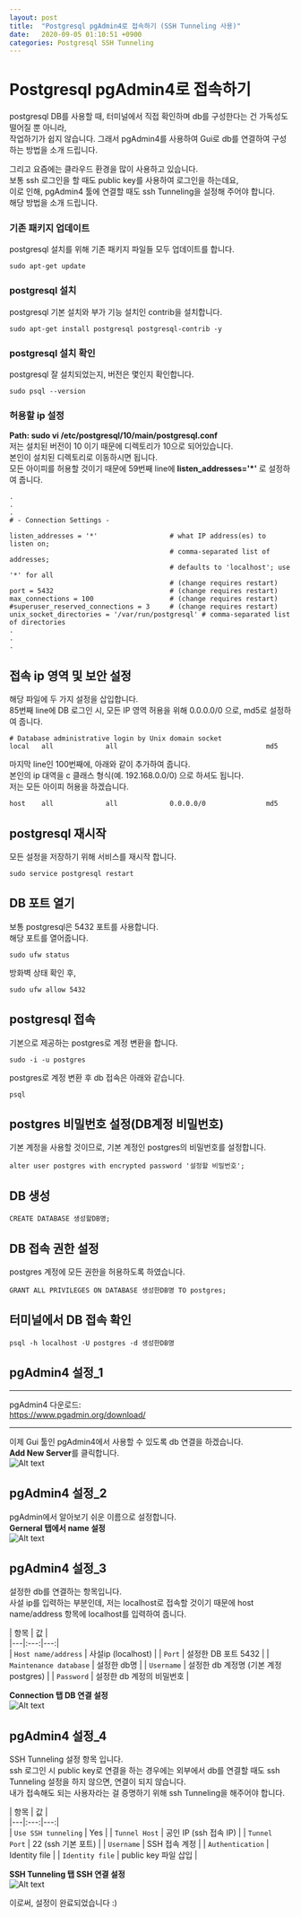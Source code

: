 ```yaml
---
layout: post
title:  "Postgresql pgAdmin4로 접속하기 (SSH Tunneling 사용)"   
date:   2020-09-05 01:10:51 +0900
categories: Postgresql SSH Tunneling
---
```


# Postgresql pgAdmin4로 접속하기         
postgresql DB를 사용할 때, 터미널에서 직접 확인하며 db를 구성한다는 건 가독성도 떨어질 뿐 아니라,       
작업하기가 쉽지 않습니다. 그래서 pgAdmin4를 사용하여 Gui로 db를 연결하여 구성하는 방법을 소개 드립니다.   

그리고 요즘에는 클라우드 환경을 많이 사용하고 있습니다.   
보통 ssh 로그인을 할 때도 public key를 사용하여 로그인을 하는데요,   
이로 인해, pgAdmin4 툴에 연결할 때도 ssh Tunneling을 설정해 주어야 합니다.   
해당 방법을 소개 드립니다.               

### 기존 패키지 업데이트            
postgresql 설치를 위해 기존 패키지 파일들 모두 업데이트를 합니다.   
```   
sudo apt-get update   
```       

### postgresql 설치       
postgresql 기본 설치와 부가 기능 설치인 contrib을 설치합니다.      
```
sudo apt-get install postgresql postgresql-contrib -y     
```      

### postgresql 설치 확인     
postgresql 잘 설치되었는지, 버전은 몇인지 확인합니다.        
```   
sudo psql --version   
```        
### 허용할 ip 설정     
**Path: sudo vi /etc/postgresql/10/main/postgresql.conf**   
저는 설치된 버전이 10 이기 때문에 디렉토리가 10으로 되어있습니다.   
본인이 설치된 디렉토리로 이동하시면 됩니다.   
모든 아이피를 허용할 것이기 때문에 59번째 line에 **listen_addresses='*'** 로 설정하여 줍니다.   

```  
.
.
.
# - Connection Settings -

listen_addresses = '*'                  # what IP address(es) to listen on;
                                        # comma-separated list of addresses;
                                        # defaults to 'localhost'; use '*' for all
                                        # (change requires restart)
port = 5432                             # (change requires restart)
max_connections = 100                   # (change requires restart)
#superuser_reserved_connections = 3     # (change requires restart)
unix_socket_directories = '/var/run/postgresql' # comma-separated list of directories
.
.
.
```   

## 접속 ip 영역 및 보안 설정      
해당 파일에 두 가지 설정을 삽입합니다.   
85번째 line에 DB 로그인 시, 모든 IP 영역 허용을 위해 0.0.0.0/0 으로, md5로 설정하여 줍니다.    

```    
# Database administrative login by Unix domain socket
local   all             all                                     md5   
```    

마지막 line인 100번째에, 아래와 같이 추가하여 줍니다.   
본인의 ip 대역을 c 클래스 형식(예. 192.168.0.0/0) 으로 하셔도 됩니다.   
저는 모든 아이피 허용을 하겠습니다.   
```  
host    all             all             0.0.0.0/0               md5   
```     

## postgresql 재시작   
모든 설정을 저장하기 위해 서비스를 재시작 합니다.   
```   
sudo service postgresql restart   
```       

## DB 포트 열기   
보통 postgresql은 5432 포트를 사용합니다.   
해당 포트를 열어줍니다.   
```   
sudo ufw status
```     
방화벽 상태 확인 후,   
```   
sudo ufw allow 5432   
```    


## postgresql 접속   
기본으로 제공하는 postgres로 계정 변환을 합니다.   
```   
sudo -i -u postgres   
```   
postgres로 계정 변환 후 db 접속은 아래와 같습니다.   
```   
psql      
```   

## postgres 비밀번호 설정(DB계정 비밀번호)     
기본 계정을 사용할 것이므로, 기본 계정인 postgres의 비밀번호를 설정합니다.    
```    
alter user postgres with encrypted password '설정할 비밀번호';   
```    

## DB 생성   
```   
CREATE DATABASE 생성할DB명;   
```    

## DB 접속 권한 설정   
postgres 계정에 모든 권한을 허용하도록 하였습니다.    
```   
GRANT ALL PRIVILEGES ON DATABASE 생성한DB명 TO postgres;   
```   
## 터미널에서 DB 접속 확인      
```   
psql -h localhost -U postgres -d 생성한DB명      
```   

## pgAdmin4 설정_1   
***   
pgAdmin4 다운로드:   
<https://www.pgadmin.org/download/>      
***   

이제 Gui 툴인 pgAdmin4에서 사용할 수 있도록 db 연결을 하겠습니다.   
**Add New Server**를 클릭합니다.      
![Alt text](/assets/AddServer.png "add_new_server")      

## pgAdmin4 설정_2   
pgAdmin에서 알아보기 쉬운 이름으로 설정합니다.     
**Gerneral 탭에서 name 설정**           
![Alt text](/assets/general.png "general")      

## pgAdmin4 설정_3      
설정한 db를 연결하는 항목입니다.   
사설 ip를 입력하는 부분인데, 저는 localhost로 접속할 것이기 때문에 host name/address 항목에 localhost를 입력하여 줍니다.        

| 항목 | 값 |   
|---|:---:|---:|   
| `Host name/address` | 사설ip (localhost) |
| `Port` | 설정한 DB 포트 5432 |
| `Maintenance database` | 설정한 db명 |
| `Username` | 설정한 db 계정명 (기본 계정 postgres) |
| `Password` | 설정한 db 계정의 비밀번호 |


**Connection 탭 DB 연결 설정**           
![Alt text](/assets/connection.png "connection")    

## pgAdmin4 설정_4    
SSH Tunneling 설정 항목 입니다.   
ssh 로그인 시 public key로 연결을 하는 경우에는 외부에서 db를 연결할 때도 ssh Tunneling 설정을 하지 않으면, 연결이 되지 않습니다.   
내가 접속해도 되는 사용자라는 걸 증명하기 위해 ssh Tunneling을 해주어야 합니다.   

| 항목 | 값 |   
|---|:---:|---:|   
| `Use SSH tunneling` | Yes |
| `Tunnel Host` | 공인 IP (ssh 접속 IP) |
| `Tunnel Port` | 22 (ssh 기본 포트) |
| `Username` | SSH 접속 계정 |
| `Authentication` | Identity file |
| `Identity file` | public key 파일 삽입 |


**SSH Tunneling 탭 SSH 연결 설정**           
![Alt text](/assets/sshTunneling.png "sshTunneling")     

이로써, 설정이 완료되었습니다 :)   
